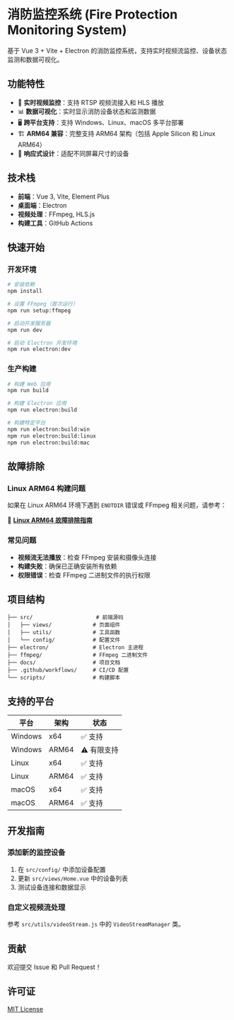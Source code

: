 # 消防监控系统 (Fire Protection Monitoring System)

基于 Vue 3 + Vite + Electron 的消防监控系统，支持实时视频流监控、设备状态监测和数据可视化。

## 功能特性

- 🎥 **实时视频监控**：支持 RTSP 视频流接入和 HLS 播放
- 📊 **数据可视化**：实时显示消防设备状态和监测数据
- 🖥️ **跨平台支持**：支持 Windows、Linux、macOS 多平台部署
- 🏗️ **ARM64 兼容**：完整支持 ARM64 架构（包括 Apple Silicon 和 Linux ARM64）
- 📱 **响应式设计**：适配不同屏幕尺寸的设备

## 技术栈

- **前端**：Vue 3, Vite, Element Plus
- **桌面端**：Electron
- **视频处理**：FFmpeg, HLS.js
- **构建工具**：GitHub Actions

## 快速开始

### 开发环境

```bash
# 安装依赖
npm install

# 设置 FFmpeg（首次运行）
npm run setup:ffmpeg

# 启动开发服务器
npm run dev

# 启动 Electron 开发环境
npm run electron:dev
```

### 生产构建

```bash
# 构建 Web 应用
npm run build

# 构建 Electron 应用
npm run electron:build

# 构建特定平台
npm run electron:build:win
npm run electron:build:linux
npm run electron:build:mac
```

## 故障排除

### Linux ARM64 构建问题

如果在 Linux ARM64 环境下遇到 `ENOTDIR` 错误或 FFmpeg 相关问题，请参考：

📖 **[Linux ARM64 故障排除指南](./docs/LINUX-ARM64-TROUBLESHOOTING.md)**

### 常见问题

- **视频流无法播放**：检查 FFmpeg 安装和摄像头连接
- **构建失败**：确保已正确安装所有依赖
- **权限错误**：检查 FFmpeg 二进制文件的执行权限

## 项目结构

```
├── src/                    # 前端源码
│   ├── views/             # 页面组件
│   ├── utils/             # 工具函数
│   └── config/            # 配置文件
├── electron/              # Electron 主进程
├── ffmpeg/                # FFmpeg 二进制文件
├── docs/                  # 项目文档
├── .github/workflows/     # CI/CD 配置
└── scripts/               # 构建脚本
```

## 支持的平台

| 平台 | 架构 | 状态 |
|------|------|------|
| Windows | x64 | ✅ 支持 |
| Windows | ARM64 | ⚠️ 有限支持 |
| Linux | x64 | ✅ 支持 |
| Linux | ARM64 | ✅ 支持 |
| macOS | x64 | ✅ 支持 |
| macOS | ARM64 | ✅ 支持 |

## 开发指南

### 添加新的监控设备

1. 在 `src/config/` 中添加设备配置
2. 更新 `src/views/Home.vue` 中的设备列表
3. 测试设备连接和数据显示

### 自定义视频流处理

参考 `src/utils/videoStream.js` 中的 `VideoStreamManager` 类。

## 贡献

欢迎提交 Issue 和 Pull Request！

## 许可证

[MIT License](LICENSE)
